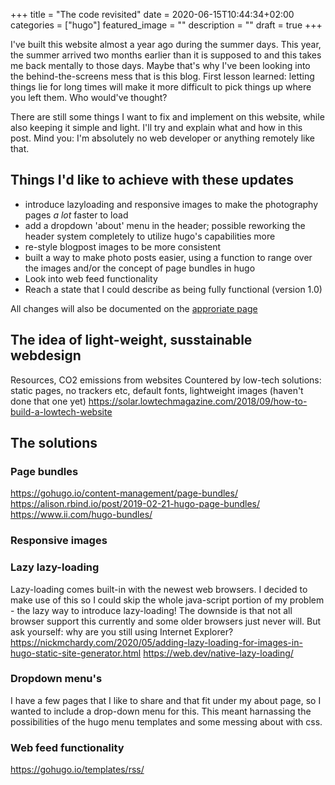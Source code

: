 +++
title =  "The code revisited"
date = 2020-06-15T10:44:34+02:00
categories = ["hugo"]
featured_image = ""
description = ""
draft = true
+++

I've built this website almost a year ago during the summer days. This year, the summer arrived two months earlier than it is supposed to and this takes me back mentally to those days. Maybe that's why I've been looking into the behind-the-screens mess that is this blog. First lesson learned: letting things lie for long times will make it more difficult to pick things up where you left them. Who would've thought?

There are still some things I want to fix and implement on this website, while also keeping it simple and light. I'll try and explain what and how in this post. Mind you: I'm absolutely no web developer or anything remotely like that.

<!--more-->

## Things I'd like to achieve with these updates
* introduce lazyloading and responsive images to make the photography pages *a lot* faster to load
* add a dropdown 'about' menu in the header; possible reworking the header system completely to utilize hugo's capabilities more
* re-style blogpost images to be more consistent
* built a way to make photo posts easier, using a function to range over the images and/or the concept of page bundles in hugo
* Look into web feed functionality
* Reach a state that I could describe as being fully functional (version 1.0)

All changes will also be documented on the [approriate page](/version)

## The idea of light-weight, susstainable webdesign
Resources, CO2 emissions from websites
Countered by low-tech solutions: static pages, no trackers etc, default fonts, lightweight images (haven't done that one yet)
https://solar.lowtechmagazine.com/2018/09/how-to-build-a-lowtech-website

## The solutions
### Page bundles
https://gohugo.io/content-management/page-bundles/
https://alison.rbind.io/post/2019-02-21-hugo-page-bundles/
https://www.ii.com/hugo-bundles/

### Responsive images

### Lazy lazy-loading
Lazy-loading comes built-in with the newest web browsers. I decided to make use of this so I could skip the whole java-script portion of my problem - the lazy way to introduce lazy-loading! The downside is that not all browser support this currently and some older browsers just never will. But ask yourself: why are you still using Internet Explorer?
https://nickmchardy.com/2020/05/adding-lazy-loading-for-images-in-hugo-static-site-generator.html
https://web.dev/native-lazy-loading/

### Dropdown menu's
I have a few pages that I like to share and that fit under my about page, so I wanted to include a drop-down menu for this. This meant harnassing the possibilities of the hugo menu templates and some messing about with css.

### Web feed functionality
https://gohugo.io/templates/rss/